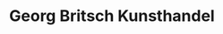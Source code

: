 ---
title: "Georg Britsch Kunsthandel"
url: /bad-schussenried/georg-britsch-kunsthandel/
shop: Antiquitäten
---